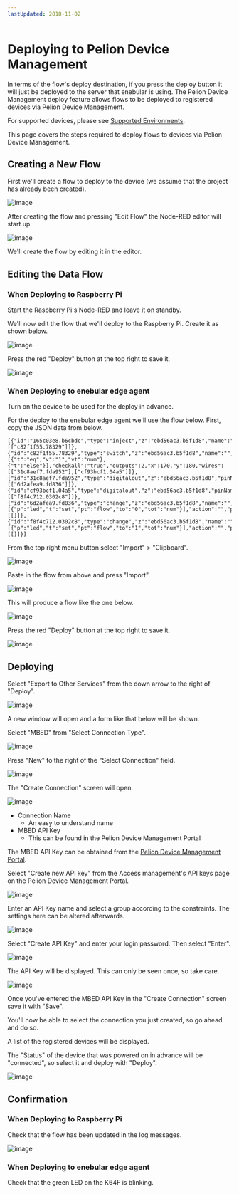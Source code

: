 ```yaml
---
lastUpdated: 2018-11-02
---
```


# Deploying to Pelion Device Management

In terms of the flow's deploy destination, if you press the deploy button it will just be deployed to the server that enebular is using. The Pelion Device Management deploy feature allows flows to be deployed to registered devices via Pelion Device Management.

For supported devices, please see [Supported Environments](../../../Other/Support.md).

This page covers the steps required to deploy flows to devices via Pelion Device Management.

## Creating a New Flow

First we'll create a flow to deploy to the device (we assume that the project has already been created).

![image](../../../_asset/images/Deploy/DeployFlow/mbed/deploy-deployflow-mbed_01.png)

After creating the flow and pressing "Edit Flow" the Node-RED editor will start up.

![image](../../../_asset/images/Deploy/DeployFlow/mbed/deploy-deployflow-mbed_02.png)

We'll create the flow by editing it in the editor.

## Editing the Data Flow

### When Deploying to Raspberry Pi

Start the Raspberry Pi's Node-RED and leave it on standby.

We'll now edit the flow that we'll deploy to the Raspberry Pi. Create it as shown below.

![image](../../../_asset/images/Deploy/DeployFlow/mbed/deploy-deployflow-mbed_03.png)

Press the red "Deploy" button at the top right to save it.

![image](../../../_asset/images/Deploy/DeployFlow/mbed/deploy-deployflow-mbed_04.png)

### When Deploying to enebular edge agent

Turn on the device to be used for the deploy in advance.

For the deploy to the enebular edge agent we'll use the flow below. First, copy the JSON data from below.

```
[{"id":"165c03e8.b6cbdc","type":"inject","z":"ebd56ac3.b5f1d8","name":"","topic":"","payload":"","payloadType":"date","repeat":"5","crontab":"","once":false,"x":110,"y":100,"wires":[["c82f1f55.78329"]]},{"id":"c82f1f55.78329","type":"switch","z":"ebd56ac3.b5f1d8","name":"","property":"led","propertyType":"flow","rules":[{"t":"eq","v":"1","vt":"num"},{"t":"else"}],"checkall":"true","outputs":2,"x":170,"y":180,"wires":[["31c8aef7.fda952"],["cf93bcf1.04a5"]]},{"id":"31c8aef7.fda952","type":"digitalout","z":"ebd56ac3.b5f1d8","pinName":"LED2","value":"true","signalInversion":true,"name":"","x":340,"y":140,"wires":[["6d2afea9.fd836"]]},{"id":"cf93bcf1.04a5","type":"digitalout","z":"ebd56ac3.b5f1d8","pinName":"LED2","value":"false","signalInversion":true,"name":"","x":340,"y":240,"wires":[["f8f4c712.0302c8"]]},{"id":"6d2afea9.fd836","type":"change","z":"ebd56ac3.b5f1d8","name":"","rules":[{"p":"led","t":"set","pt":"flow","to":"0","tot":"num"}],"action":"","property":"","from":"","to":"","reg":false,"x":530,"y":140,"wires":[[]]},{"id":"f8f4c712.0302c8","type":"change","z":"ebd56ac3.b5f1d8","name":"","rules":[{"p":"led","t":"set","pt":"flow","to":"1","tot":"num"}],"action":"","property":"","from":"","to":"","reg":false,"x":530,"y":240,"wires":[[]]}]
```

From the top right menu button select "Import" > "Clipboard".

![image](../../../_asset/images/Deploy/DeployFlow/mbed/deploy-deployflow-mbed_14.png)

Paste in the flow from above and press "Import".

![image](../../../_asset/images/Deploy/DeployFlow/mbed/deploy-deployflow-mbed_15.png)

This will produce a flow like the one below.

![image](../../../_asset/images/Deploy/DeployFlow/mbed/deploy-deployflow-mbed_16.png)

Press the red "Deploy" button at the top right to save it.

![image](../../../_asset/images/Deploy/DeployFlow/mbed/deploy-deployflow-mbed_04.png)

## Deploying

Select "Export to Other Services" from the down arrow to the right of "Deploy".

![image](../../../_asset/images/Deploy/DeployFlow/mbed/deploy-deployflow-mbed_05.png)

A new window will open and a form like that below will be shown.

Select "MBED" from "Select Connection Type".

![image](../../../_asset/images/Deploy/DeployFlow/mbed/deploy-deployflow-mbed_06.png)

Press "New" to the right of the "Select Connection" field.

![image](../../../_asset/images/Deploy/DeployFlow/mbed/deploy-deployflow-mbed_07.png)

The "Create Connection" screen will open.

![image](../../../_asset/images/Deploy/DeployFlow/mbed/deploy-deployflow-mbed_08.png)

* Connection Name
    * An easy to understand name
* MBED API Key
    * This can be found in the Pelion Device Management Portal

The MBED API Key can be obtained from the [Pelion Device Management Portal](https://portal.us-east-1.mbedcloud.com/).

Select "Create new API key" from the Access management's API keys page on the Pelion Device Management Portal.

![image](../../../_asset/images/Deploy/DeployFlow/mbed/deploy-deployflow-mbed_09.png)

Enter an API Key name and select a group according to the constraints. The settings here can be altered afterwards.

![image](../../../_asset/images/Deploy/DeployFlow/mbed/deploy-deployflow-mbed_10.png)

Select "Create API Key" and enter your login password. Then select "Enter".

![image](../../../_asset/images/Deploy/DeployFlow/mbed/deploy-deployflow-mbed_11.png)

The API Key will be displayed. This can only be seen once, so take care.

![image](../../../_asset/images/Deploy/DeployFlow/mbed/deploy-deployflow-mbed_12.png)

Once you've entered the MBED API Key in the "Create Connection" screen save it with "Save".

You'll now be able to select the connection you just created, so go ahead and do so.

A list of the registered devices will be displayed.

The "Status" of the device that was powered on in advance will be "connected", so select it and deploy with "Deploy".

![image](../../../_asset/images/Deploy/DeployFlow/mbed/deploy-deployflow-mbed_13.png)

## Confirmation

### When Deploying to Raspberry Pi

Check that the flow has been updated in the log messages.

![image](../../../_asset/images/Deploy/DeployFlow/mbed/deploy-deployflow-mbed_17.png)

### When Deploying to enebular edge agent

Check that the green LED on the K64F is blinking.

